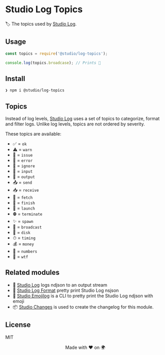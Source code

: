 # Studio Log Topics

🏷 The topics used by [Studio Log][1].

## Usage

```js
const topics = require('@studio/log-topics');

console.log(topics.broadcase); // Prints 📣
```

## Install

```bash
❯ npm i @studio/log-topics
```

## Topics

Instead of log levels, [Studio Log][1] uses a set of topics to categorize,
format and filter logs. Unlike log levels, topics are not ordered by severity.

These topics are available:

- ✅ = `ok`
- ⚠️ = `warn`
- 🐛 = `issue`
- 🚨 = `error`
- 🙈 = `ignore`
- 🔺 = `input`
- 🔻 = `output`
- 📤 = `send`
- 📥 = `receive`
- 📡 = `fetch`
- 🏁 = `finish`
- 🚀 = `launch`
- ⛔️ = `terminate`
- ✨ = `spawn`
- 📣 = `broadcast`
- 💾 = `disk`
- ⏱  = `timing`
- 💰 = `money`
- 🔢 = `numbers`
- 👻 = `wtf`

## Related modules

- 👻 [Studio Log][1] logs ndjson to an output stream
- 🎩 [Studio Log Format][2] pretty print Studio Log nsjson
- 🌈 [Studio Emojilog][3] is a CLI to pretty print the Studio Log ndjson with emoji
- 📦 [Studio Changes][4] is used to create the changelog for this module.

## License

MIT

<div align="center">Made with ❤️ on 🌍</div>

[1]: https://github.com/javascript-studio/studio-log
[2]: https://github.com/javascript-studio/studio-log-format
[3]: https://github.com/javascript-studio/studio-emojilog
[4]: https://github.com/javascript-studio/studio-changes
